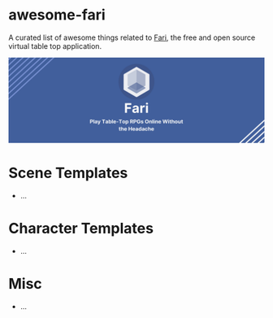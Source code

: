# awesome-fari

A curated list of awesome things related to [Fari](https://fari.app), the free and open source virtual table top application.

![banner](./images/banner.png)

# Scene Templates

- ...

# Character Templates

- ...

# Misc

- ...